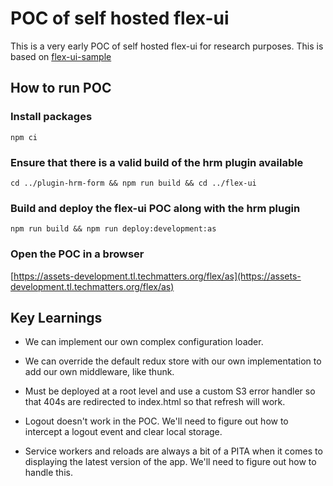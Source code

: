 # POC of self hosted flex-ui

This is a very early POC of self hosted flex-ui for research purposes. This is based on [flex-ui-sample](https://github.com/twilio/flex-ui-sample)

## How to run POC

### Install packages

```
npm ci
```

### Ensure that there is a valid build of the hrm plugin available

```
cd ../plugin-hrm-form && npm run build && cd ../flex-ui
```

### Build and deploy the flex-ui POC along with the hrm plugin

```
npm run build && npm run deploy:development:as
```

### Open the POC in a browser

[https://assets-development.tl.techmatters.org/flex/as](https://assets-development.tl.techmatters.org/flex/as)

## Key Learnings

- We can implement our own complex configuration loader.

- We can override the default redux store with our own implementation to add our own middleware, like thunk.

- Must be deployed at a root level and use a custom S3 error handler so that 404s are redirected to index.html so that refresh will work.

- Logout doesn't work in the POC. We'll need to figure out how to intercept a logout event and clear local storage.

- Service workers and reloads are always a bit of a PITA when it comes to displaying the latest version of the app. We'll need to figure out how to handle this.